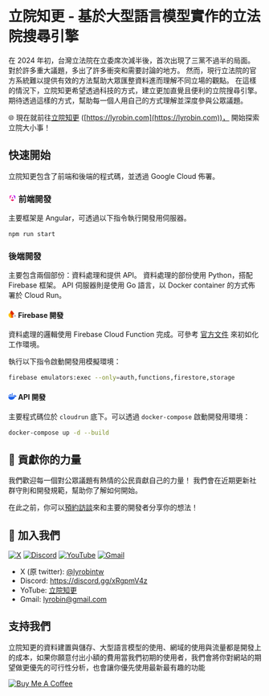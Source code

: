 # 立院知更 - 基於大型語言模型實作的立法院搜尋引擎

在 2024 年初，台灣立法院在立委席次減半後，首次出現了三黨不過半的局面。
對於許多重大議題，多出了許多衝突和需要討論的地方。
然而，現行立法院的官方系統難以提供有效的方法幫助大眾匯整資料進而理解不同立場的觀點。
在這樣的情況下，立院知更希望透過科技的方式，建立更加直覺且便利的立院搜尋引擎。
期待透過這樣的方式，幫助每一個人用自己的方式理解並深度參與公眾議題。

🌐 現在就前往[立院知更](https://lyrobin.com) ([https://lyrobin.com](https://lyrobin.com))，
開始探索立院大小事！

## 快速開始

立院知更包含了前端和後端的程式碼，並透過 Google Cloud 佈署。

### <img src="docs/assets/angular.png" alt="angular" width="16"/> 前端開發

主要框架是 Angular，可透過以下指令執行開發用伺服器。

```bash
npm run start
```

### 後端開發

主要包含兩個部份：資料處理和提供 API。
資料處理的部份使用 Python，搭配 Firebase 框架。
API 伺服器則是使用 Go 語言，以 Docker container 的方式佈署於 Cloud Run。

#### <img src="docs/assets/firebase.png" alt="firebase" width="16"/> Firebase 開發

資料處理的邏輯使用 Firebase Cloud Function 完成。可參考
[官方文件](https://firebase.google.com/docs/functions/get-started?gen=2nd)
來初如化工作環境。

執行以下指令啟動開發用模擬環境：

```bash
firebase emulators:exec --only=auth,functions,firestore,storage
```

#### <img src="docs/assets/docker.png" alt="docker" width="16"/> API 開發

主要程式碼位於 `cloudrun` 底下。可以透過 `docker-compose` 啟動開發用環境：

```bash
docker-compose up -d --build
```

## 🔰 貢獻你的力量

我們歡迎每一個對公眾議題有熱情的公民貢獻自己的力量！
我們會在近期更新社群守則和開發規範，幫助你了解如何開始。

在此之前，你可以[預約訪談](https://calendar.app.google/YrNrYZLWvxmT4VvT9)來和主要的開發者分享你的想法！

## 📣 加入我們

[![X](https://img.shields.io/badge/@lyrobintw-%23000000.svg?style=for-the-badge&logo=X&logoColor=white)](https://x.com/lyrobintw)
[![Discord](https://img.shields.io/badge/Discord-%235865F2.svg?style=for-the-badge&logo=discord&logoColor=white)](https://discord.gg/xRgpmV4z)
[![YouTube](https://img.shields.io/badge/YouTube-%23FF0000.svg?style=for-the-badge&logo=YouTube&logoColor=white)](https://www.youtube.com/channel/UC-ZDaiyWzJRLLB0pklIEoOQ)
[![Gmail](https://img.shields.io/badge/Gmail-D14836?style=for-the-badge&logo=gmail&logoColor=white)](mailto:lyrobin@gmail.com)

- X (原 twitter): [@lyrobintw](https://x.com/lyrobintw)
- Discord: https://discord.gg/xRgpmV4z
- YoTube: [立院知更](https://www.youtube.com/channel/UC-ZDaiyWzJRLLB0pklIEoOQ)
- Gmail: lyrobin@gmail.com

## 支持我們

立院知更的資料建置與儲存、大型語言模型的使用、網域的使用與流量都是開發上的成本，如果你願意付出小額的費用當我們初期的使用者，我們會將你對網站的期望做更優先的可行性分析，也會讓你優先使用最新最有趣的功能

<a
    href="https://www.buymeacoffee.com/blueworryb6"
    target="_blank"
    class="mx-2">
<img
    src="https://cdn.buymeacoffee.com/buttons/v2/default-yellow.png"
    alt="Buy Me A Coffee"
    style="height: 40px !important; width: 180px !important" />
</a>
